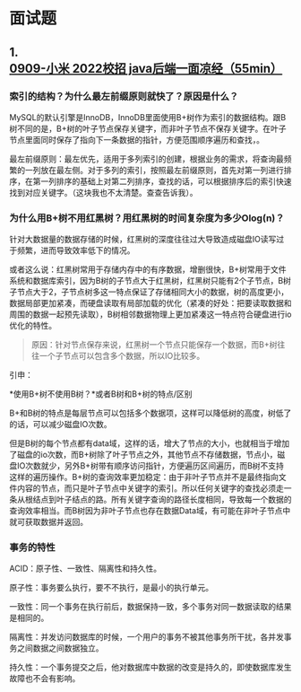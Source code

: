 # 面试题

## 1. [0909-小米 2022校招 java后端一面凉经（55min）](https://www.nowcoder.com/discuss/737620?channel=-1&source_id=profile_follow_post_nctrack)

### 索引的结构？为什么最左前缀原则就快了？原因是什么？

MySQL的默认引擎是InnoDB，InnoDB里面使用B+树作为索引的数据结构。跟B树不同的是，B+树的叶子节点保存关键字，而非叶子节点不保存关键字。在叶子节点里面同时保存了指向下一条数据的指针，方便范围顺序遍历和查找，。

最左前缀原则：最左优先，适用于多列索引的创建，根据业务的需求，将查询最频繁的一列放在最左侧。对于多列的索引，按照最左前缀原则，首先对第一列进行排序，在第一列排序的基础上对第二列排序，查找的话，可以根据排序后的索引快速找到对应关键字。（这块我也不太清楚。查查告诉我）。

### 为什么用B+树不用红黑树？用红黑树的时间复杂度为多少Olog(n)？

针对大数据量的数据存储的时候，红黑树的深度往往过大导致造成磁盘IO读写过于频繁，进而导致效率低下的情况。

或者这么说：红黑树常用于存储内存中的有序数据，增删很快，B+树常用于文件系统和数据库索引，因为B树的子节点大于红黑树，红黑树只能有2个子节点，B树子节点大于2，子节点树多这一特点保证了存储相同大小的数据，树的高度更小，数据局部更加紧凑，而硬盘读取有局部加载的优化（紧凑的好处：把要读取数据和周围的数据一起预先读取），B树相邻数据物理上更加紧凑这一特点符合硬盘进行io优化的特性。

> 原因：针对节点保存来说，红黑树一个节点只能保存一个数据，而B+树往往一个子节点可以包含多个数据，所以IO比较多。

引申：

*使用B+树不使用B树？*或者B树和B+树的特点/区别

B+和B树的特点是每层节点可以包括多个数据项，这样可以降低树的高度，树低了的话，可以减少磁盘IO次数。

但是B树的每个节点都有data域，这样的话，增大了节点的大小，也就相当于增加了磁盘的io次数，而B+树除了叶子节点之外，其他节点不存储数据，节点小，磁盘IO次数就少，另外B+树带有顺序访问指针，方便遍历区间遍历，而B树不支持这样的遍历操作。B+树的查询效率更加稳定：由于非叶子节点并不是最终指向文件内容的节点，而只是叶子节点中关键字的索引。所以任何关键字的查找必须走一条从根结点到叶子结点的路。所有关键字查询的路径长度相同，导致每一个数据的查询效率相当。而B树因为非叶子节点也存在数据Data域，有可能在非叶子节点中就可获取数据并返回。

### 事务的特性

ACID：原子性、一致性、隔离性和持久性。

原子性：事务要么执行，要不不执行，是最小的执行单元。

一致性：同一个事务在执行前后，数据保持一致，多个事务对同一数据读取的结果是相同的。

隔离性：并发访问数据库的时候，一个用户的事务不被其他事务所干扰，各并发事务之间数据之间数据独立。

持久性：一个事务提交之后，他对数据库中数据的改变是持久的，即使数据库发生故障也不会有影响。


